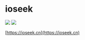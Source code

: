 # ioseek

![](https://img.shields.io/badge/%E4%BF%AE%E9%BD%90%E6%96%B9%E6%B3%95%E8%AE%BA-ioseek-blueviolet)
![](https://img.shields.io/github/license/skrbox/ioseek)

[https://ioseek.cn](https://ioseek.cn)

